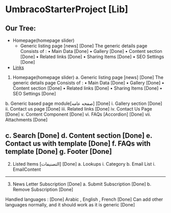 # UmbracoStarterProject [Lib]

## Our Tree:

- Homepage(homepage slider)
  * Generic listing page [news]		[Done]
		The generic details page Consists of :
			• Main Data			[Done]
			• Gallery			[Done]
			• Content section		[Done]
			• Related links			[Done]
			• Sharing Items			[Done]
			• SEO Settings			[Done]
- [Links](#links)

1.	Homepage(homepage slider)
	a.	Generic listing page [news]		[Done]
		The generic details page Consists of :
			• Main Data			[Done]
			• Gallery			[Done]
			• Content section		[Done]
			• Related links			[Done]
			• Sharing Items			[Done]
			• SEO Settings			[Done]

b.	Generic based page module[صفحه عامه]	[Done]
i.	Gallery section		[Done]
ii.	Contact us page		[Done]
iii.	Related links		[Done]
iv.	Contact Us Page		[Done]
v.	Content Component	[Done]
vi.	FAQs [Accordion]	[Done]
vii.	Attachments		[Done]


c.	Search				[Done]
d.	Content section			[Done]
e.	Contact us with template	[Done]
f.	FAQs with template		[Done]
g.	Footer				[Done]
---------------------------------------------------------------------
2.	Listed Items [التصنيفات]	[Done]
a.	Lookups
i.	Category
b.	Email List
i.	EmailContent

------------------------------------------------------------------------------------

3.	News Letter Subscription		[Done]
a.	Submit Subscription		[Done]
b.	Remove Subscription		[Done]


Handled languages : [Done]
Arabic , English , French	[Done]
Can add other languages normally, and it should work as it is generic				[Done]


